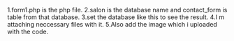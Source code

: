 1.form1.php is the php file.
2.salon is the database name and contact_form is table from that database.
3.set the database like this to see the result.
4.I m attaching neccessary files with it.
5.Also add the image which i uploaded with the code.

